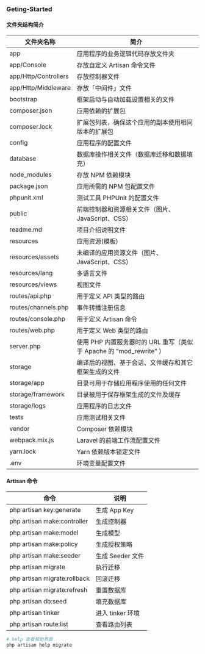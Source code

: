 ### Geting-Started

#### 文件夹结构简介
文件夹名称|简介
----|----|
app|应用程序的业务逻辑代码存放文件夹
app/Console|存放自定义 Artisan 命令文件
app/Http/Controllers|存放控制器文件
app/Http/Middleware|存放「中间件」文件
bootstrap|框架启动与自动加载设置相关的文件
composer.json|应用依赖的扩展包
composer.lock|扩展包列表，确保这个应用的副本使用相同版本的扩展包
config|应用程序的配置文件
database|数据库操作相关文件（数据库迁移和数据填充）
node_modules|存放 NPM 依赖模块
package.json|应用所需的 NPM 包配置文件
phpunit.xml|测试工具 PHPUnit 的配置文件
public|前端控制器和资源相关文件（图片、JavaScript、CSS）
readme.md|项目介绍说明文件
resources|应用资源(模板)
resources/assets|未编译的应用资源文件（图片、JavaScript、CSS）
resources/lang|多语言文件
resources/views|视图文件
routes/api.php|用于定义 API 类型的路由
routes/channels.php|事件转播注册信息
routes/console.php|用于定义 Artisan 命令
routes/web.php|用于定义 Web 类型的路由 
server.php|使用 PHP 内置服务器时的 URL 重写（类似于 Apache 的 "mod_rewrite" ）
storage|编译后的视图、基于会话、文件缓存和其它框架生成的文件
storage/app|目录可用于存储应用程序使用的任何文件
storage/framework|目录被用于保存框架生成的文件及缓存
storage/logs|应用程序的日志文件
tests|应用测试相关文件
vendor|Composer 依赖模块
webpack.mix.js|	Laravel 的前端工作流配置文件
yarn.lock|Yarn 依赖版本锁定文件
.env|环境变量配置文件

#### Artisan 命令
命令|说明
----|----|
php artisan key:generate|生成 App Key
php artisan make:controller|生成控制器
php artisan make:model|生成模型
php artisan make:policy|生成授权策略
php artisan make:seeder|生成 Seeder 文件
php artisan migrate|执行迁移
php artisan migrate:rollback|回滚迁移
php artisan migrate:refresh|重置数据库
php artisan db:seed|填充数据库
php artisan tinker|进入 tinker 环境
php artisan route:list|查看路由列表

```bash
# help 查看帮助界面
php artisan help migrate
```

